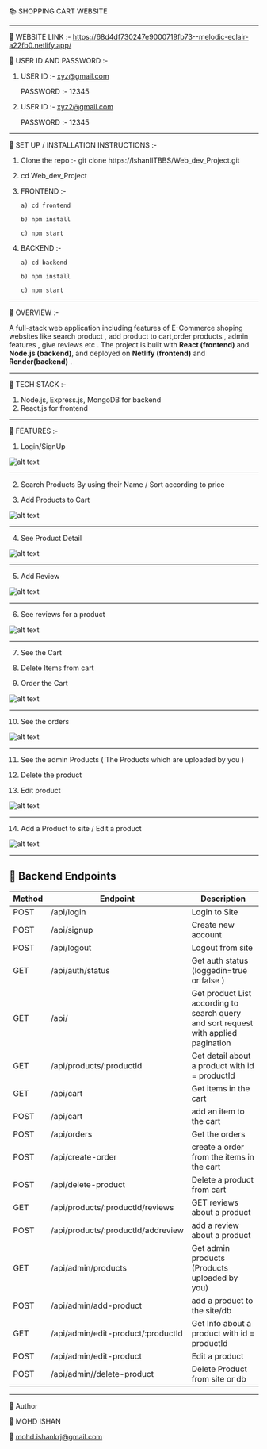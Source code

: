 📚 SHOPPING CART WEBSITE 

--------------------------------------------------------------------------------------------------------------------------------

🔹 WEBSITE LINK :- https://68d4df730247e9000719fb73--melodic-eclair-a22fb0.netlify.app/

🔹 USER ID AND PASSWORD :-

  1) USER ID :- xyz@gmail.com
     
     PASSWORD :- 12345

  2) USER ID :- xyz2@gmail.com

      PASSWORD :- 12345

--------------------------------------------------------------------------------------------------------------------------------

🔹 SET UP / INSTALLATION INSTRUCTIONS :-

1) Clone the repo :- git clone https://IshanIITBBS/Web_dev_Project.git

2) cd Web_dev_Project

3) FRONTEND :- 

       a) cd frontend

       b) npm install 

       c) npm start

4) BACKEND :- 
       
       a) cd backend
          
       b) npm install 

       c) npm start

--------------------------------------------------------------------------------------------------------------------------------

🔹 OVERVIEW :- 

A full-stack web application including features of E-Commerce shoping websites  like search product , add product to cart,order products , admin features , give reviews etc .
The project is built with **React (frontend)** and **Node.js (backend)**, and deployed on **Netlify (frontend)**  and **Render(backend)** . 

--------------------------------------------------------------------------------------------------------------------------------

🔹 TECH STACK :- 

1) Node.js, Express.js, MongoDB for backend
2) React.js for frontend

--------------------------------------------------------------------------------------------------------------------------------


🔹 FEATURES :- 


1) Login/SignUp

![alt text](/images/Login.png)

--------------------------------------------------------------------------------------------------------------------------------

2) Search Products By using their Name / Sort according to price 

3) Add Products to Cart

![alt text](/images/SearchProduct.png)

--------------------------------------------------------------------------------------------------------------------------------

4) See Product Detail 

![alt text](/images/Productdetail.png)

--------------------------------------------------------------------------------------------------------------------------------

5) Add Review 

![alt text](/images/Addreview.png)

--------------------------------------------------------------------------------------------------------------------------------

6) See reviews for a product 

![alt text](/images/Showreview.png)

--------------------------------------------------------------------------------------------------------------------------------

7) See the Cart

8) Delete Items from cart

9) Order the Cart 

![alt text](/images/Cart.png)

--------------------------------------------------------------------------------------------------------------------------------

10) See the orders 

![alt text](/images/Orders.png)

--------------------------------------------------------------------------------------------------------------------------------

11) See the admin Products ( The Products which are uploaded by you )

12) Delete the product

13) Edit product 

![alt text](/images/Adminproducts.png)

--------------------------------------------------------------------------------------------------------------------------------

14) Add a Product  to site / Edit a product 

![alt text](/images/editproduct.png)


--------------------------------------------------------------------------------------------------------------------------------


## 🔗 Backend Endpoints
| Method | Endpoint           | Description                  |
|--------|------------------|------------------------------|
| POST   | /api/login        | Login to Site              |
| POST   | /api/signup       | Create new account             |
| POST   | /api/logout       | Logout from site        |
| GET    | /api/auth/status    | Get auth status (loggedin=true or false )        |
| GET    | /api/             | Get product List according to search query  and  sort request with applied pagination |
| GET    | /api/products/:productId             | Get detail about a product with id = productId |
| GET    | /api/cart             | Get items in the cart  |
| POST    | /api/cart           | add an item to the cart |
| POST    | /api/orders           | Get the orders |
| POST    | /api/create-order          | create a order from the items in the cart |
| POST    | /api/delete-product          | Delete a product from cart |
| GET    | /api/products/:productId/reviews          | GET reviews about a product |
| POST    | /api/products/:productId/addreview         | add a review about a product |
| GET    | /api/admin/products        | Get admin products (Products uploaded by  you) |
| POST    | /api/admin/add-product       | add a product to the site/db |
| GET    | /api/admin/edit-product/:productId      | Get Info about  a product with id = productId |
| POST    | /api/admin/edit-product      | Edit a product  |
| POST    | /api/admin//delete-product      | Delete Product from site or db  |


--------------------------------------------------------------------------------------------------------------------------------


🔹 Author

👤 MOHD ISHAN

📧 mohd.ishankrj@gmail.com